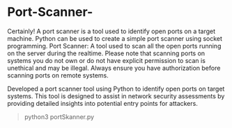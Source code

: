 # Port-Scanner-
Certainly! A port scanner is a tool used to identify open ports on a target machine. Python can be used to create a simple port scanner using socket programming. 
Port Scanner: A tool used to scan all the open ports running on the server during the realtime.
Please note that scanning ports on systems you do not own or do not have explicit permission to scan is unethical and may be illegal. Always ensure you have authorization before scanning ports on remote systems.

Developed a port scanner tool using Python to identify open ports on target systems. This tool is designed to assist in network security assessments by providing detailed insights into potential entry points for attackers.

> python3 portSkanner.py

